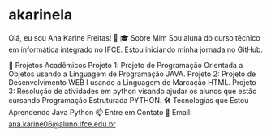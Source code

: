 # akarinela
Olá, eu sou Ana Karine Freitas! 👋
🎓 Sobre Mim
Sou aluna do curso técnico em informática integrado no IFCE. Estou iniciando minha jornada no GitHub.

🚀 Projetos Acadêmicos
Projeto 1: Projeto de Programação Orientada a Objetos usando a Linguagem de Programação JAVA.
Projeto 2: Projeto de Desenvolvimento WEB I usando a Linguagem de Marcação HTML.
Projeto 3: Resolução de atividades em python visando ajudar os alunos que estão cursando Programação Estruturada PYTHON.
🛠️ Tecnologias que Estou Aprendendo
Java
Python
📫 Entre em Contato
📧 Email: ana.karine06@aluno.ifce.edu.br
